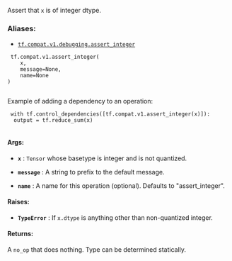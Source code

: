 Assert that  `x`  is of integer dtype.



### Aliases:

- [ `tf.compat.v1.debugging.assert_integer` ](/api_docs/python/tf/compat/v1/assert_integer)



```
 tf.compat.v1.assert_integer(
    x,
    message=None,
    name=None
)
 
```

Example of adding a dependency to an operation:



```
 with tf.control_dependencies([tf.compat.v1.assert_integer(x)]):
  output = tf.reduce_sum(x)
 
```



#### Args:

- **`x`** :  `Tensor`  whose basetype is integer and is not quantized.

- **`message`** : A string to prefix to the default message.

- **`name`** : A name for this operation (optional).  Defaults to "assert_integer".



#### Raises:

- **`TypeError`** :  If  `x.dtype`  is anything other than non-quantized integer.



#### Returns:
A  `no_op`  that does nothing.  Type can be determined statically.

